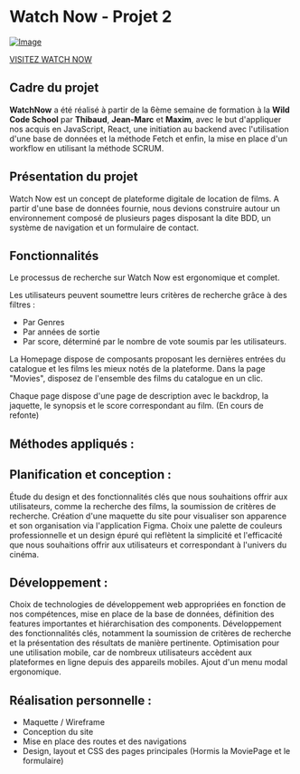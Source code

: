 # Watch Now - Projet 2

[![Image](https://i.goopics.net/n380ck.png)](https://goopics.net/i/n380ck)


[VISITEZ WATCH NOW]([https://thibauddps.github.io/work-it/](https://watch-now.remote-fr-3.wilders.dev))  


## Cadre du projet
__WatchNow__ a été réalisé à partir de la 6ème semaine de formation à la **Wild Code School** par **Thibaud**, **Jean-Marc** et **Maxim**, avec le but d'appliquer nos acquis en JavaScript, React, une initiation au backend avec l'utilisation d'une base de données et la méthode Fetch et enfin, la mise en place d'un workflow en utilisant la méthode SCRUM.

## Présentation du projet

Watch Now est un concept de plateforme digitale de location de films.
A partir d'une base de données fournie, nous devions construire autour un environnement composé de plusieurs pages disposant la dite BDD, un système de navigation et un formulaire de contact.

## Fonctionnalités 

Le processus de recherche sur Watch Now est ergonomique et complet. 

Les utilisateurs peuvent soumettre leurs critères de recherche grâce à des filtres :
 - Par Genres
 - Par années de sortie
 - Par score, déterminé par le nombre de vote soumis par les utilisateurs.

La Homepage dispose de composants proposant les dernières entrées du catalogue et les films les mieux notés de la plateforme.
Dans la page "Movies", disposez de l'ensemble des films du catalogue en un clic.

Chaque page dispose d'une page de description avec le backdrop, la jaquette, le synopsis et le score correspondant au film. (En cours de refonte)

## Méthodes appliqués :

## Planification et conception :

Étude du design et des fonctionnalités clés que nous souhaitions offrir aux utilisateurs, comme la recherche des films, la soumission de critères de recherche.
Création d'une maquette du site pour visualiser son apparence et son organisation via l'application Figma.
Choix une palette de couleurs professionnelle et un design épuré qui reflètent la simplicité et l'efficacité que nous souhaitions offrir aux utilisateurs et correspondant à l'univers du cinéma.

## Développement :

Choix de technologies de développement web appropriées en fonction de nos compétences, mise en place de la base de données, définition des features importantes et hiérarchisation des components.
Développement des fonctionnalités clés, notamment la soumission de critères de recherche et la présentation des résultats de manière pertinente.
Optimisation pour une utilisation mobile, car de nombreux utilisateurs accèdent aux plateformes en ligne depuis des appareils mobiles. Ajout d'un menu modal ergonomique.

## Réalisation personnelle :

- Maquette / Wireframe
- Conception du site
- Mise en place des routes et des navigations
- Design, layout et CSS des pages principales (Hormis la MoviePage et le formulaire)

